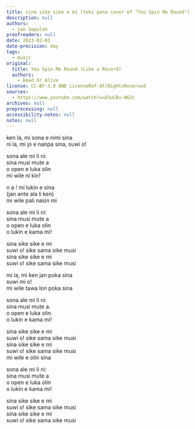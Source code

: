 ```yaml
---
title: sina sike sike e mi (toki pona cover of "You Spin Me Round")
description: null
authors:
  - jan Sepulon
proofreaders: null
date: 2023-02-03
date-precision: day
tags:
  - music
original:
  title: You Spin Me Round (Like a Record)
  authors:
    - Dead Or Alive
license: CC-BY-3.0 AND LicenseRef-AllRightsReserved
sources:
  - https://www.youtube.com/watch?v=D3uCBu-N6Zc
archives: null
preprocessing: null
accessibility-notes: null
notes: null
---
```


ken la, mi sona e nimi sina  
ni la, mi jo e nanpa sina, suwi o!

sona ale mi li ni:  
sina musi mute a  
o open e luka olin  
mi wile ni kin!

n a ! mi lukin e sina  
(jan ante ala li ken)  
mi wile pali nasin mi


sona ale mi li ni:  
sina musi mute a  
o open e luka olin  
o lukin e kama mi!

sina sike sike e mi  
suwi o! sike sama sike musi  
sina sike sike e mi  
suwi o! sike sama sike musi

mi la, mi ken jan poka sina  
suwi mi o!  
mi wile tawa lon poka sina

sona ale mi li ni:  
sina musi mute a.  
o open e luka olin.  
o lukin e kama mi!

sina sike sike e mi  
suwi o! sike sama sike musi  
sina sike sike e mi  
suwi o! sike sama sike musi  
mi wile e olin sina

sona ale mi li ni:  
sina musi mute a  
o open e luka olin  
o lukin e kama mi!

sina sike sike e mi  
suwi o! sike sama sike musi  
sina sike sike e mi  
suwi o! sike sama sike musi